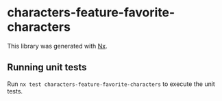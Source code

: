 # characters-feature-favorite-characters

This library was generated with [Nx](https://nx.dev).

## Running unit tests

Run `nx test characters-feature-favorite-characters` to execute the unit tests.
